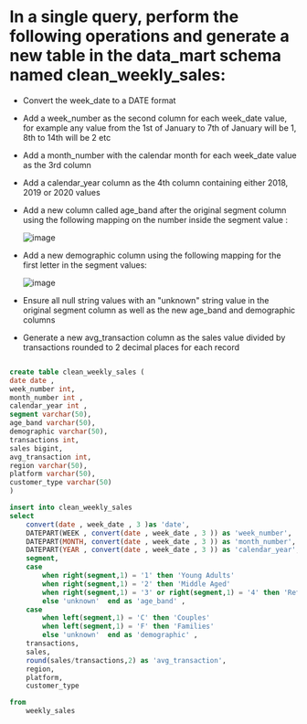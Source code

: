 # In a single query, perform the following operations and generate a new table in the data_mart schema named clean_weekly_sales:

- Convert the week_date to a DATE format

- Add a week_number as the second column for each week_date value, for example any value from the 1st of January to 7th of January will be 1, 8th to 14th will be 2 etc

- Add a month_number with the calendar month for each week_date value as the 3rd column

- Add a calendar_year column as the 4th column containing either 2018, 2019 or 2020 values

- Add a new column called age_band after the original segment column using the following mapping on the number inside the segment value :
  
  ![image](https://github.com/mostafa-khairy/8-Week-SQL-Challenge-/assets/87584678/703e1310-0d78-47fc-bb59-cbe7feed76e3)
- Add a new demographic column using the following mapping for the first letter in the segment values:

  ![image](https://github.com/mostafa-khairy/8-Week-SQL-Challenge-/assets/87584678/b734ad8b-49e1-4a34-beb7-fbc99be0dbc4)
- Ensure all null string values with an "unknown" string value in the original segment column as well as the new age_band and demographic columns

- Generate a new avg_transaction column as the sales value divided by transactions rounded to 2 decimal places for each record

```sql

create table clean_weekly_sales (
date date ,
week_number int,
month_number int ,
calendar_year int ,
segment varchar(50),
age_band varchar(50),
demographic varchar(50),
transactions int,
sales bigint,
avg_transaction int,
region varchar(50),
platform varchar(50),
customer_type varchar(50)
)

insert into clean_weekly_sales 
select 
	convert(date , week_date , 3 )as 'date',
	DATEPART(WEEK , convert(date , week_date , 3 )) as 'week_number',
	DATEPART(MONTH, convert(date , week_date , 3 )) as 'month_number',
	DATEPART(YEAR , convert(date , week_date , 3 )) as 'calendar_year',
	segment,
	case
		when right(segment,1) = '1' then 'Young Adults'
		when right(segment,1) = '2' then 'Middle Aged' 
		when right(segment,1) = '3' or right(segment,1) = '4' then 'Retirees' 
		else 'unknown'  end as 'age_band' ,	
	case
		when left(segment,1) = 'C' then 'Couples'
		when left(segment,1) = 'F' then 'Families' 
		else 'unknown'  end as 'demographic' ,
	transactions,
	sales,
	round(sales/transactions,2) as 'avg_transaction',
	region,
	platform,
	customer_type	

from 
	weekly_sales






```
